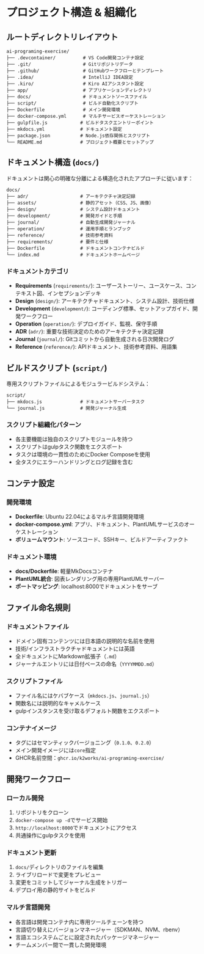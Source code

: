 # プロジェクト構造 & 組織化

## ルートディレクトリレイアウト

```
ai-programing-exercise/
├── .devcontainer/          # VS Code開発コンテナ設定
├── .git/                   # Gitリポジトリデータ
├── .github/                # GitHubワークフローとテンプレート
├── .idea/                  # IntelliJ IDEA設定
├── .kiro/                  # Kiro AIアシスタント設定
├── app/                    # アプリケーションディレクトリ
├── docs/                   # ドキュメントソースファイル
├── script/                 # ビルド自動化スクリプト
├── Dockerfile              # メイン開発環境
├── docker-compose.yml      # マルチサービスオーケストレーション
├── gulpfile.js            # ビルドタスクエントリーポイント
├── mkdocs.yml             # ドキュメント設定
├── package.json           # Node.js依存関係とスクリプト
└── README.md              # プロジェクト概要とセットアップ
```

## ドキュメント構造 (`docs/`)

ドキュメントは関心の明確な分離による構造化されたアプローチに従います：

```
docs/
├── adr/                   # アーキテクチャ決定記録
├── assets/                # 静的アセット（CSS、JS、画像）
├── design/                # システム設計ドキュメント
├── development/           # 開発ガイドと手順
├── journal/               # 自動生成開発ジャーナル
├── operation/             # 運用手順とランブック
├── reference/             # 技術参考資料
├── requirements/          # 要件と仕様
├── Dockerfile             # ドキュメントコンテナビルド
└── index.md               # ドキュメントホームページ
```

### ドキュメントカテゴリ

- **Requirements** (`requirements/`): ユーザーストーリー、ユースケース、コンテキスト図、インセプションデッキ
- **Design** (`design/`): アーキテクチャドキュメント、システム設計、技術仕様
- **Development** (`development/`): コーディング標準、セットアップガイド、開発ワークフロー
- **Operation** (`operation/`): デプロイガイド、監視、保守手順
- **ADR** (`adr/`): 重要な技術決定のためのアーキテクチャ決定記録
- **Journal** (`journal/`): Gitコミットから自動生成される日次開発ログ
- **Reference** (`reference/`): APIドキュメント、技術参考資料、用語集

## ビルドスクリプト (`script/`)

専用スクリプトファイルによるモジュラービルドシステム：

```
script/
├── mkdocs.js              # ドキュメントサーバータスク
└── journal.js             # 開発ジャーナル生成
```

### スクリプト組織化パターン

- 各主要機能は独自のスクリプトモジュールを持つ
- スクリプトはgulpタスク関数をエクスポート
- タスクは環境の一貫性のためにDocker Composeを使用
- 全タスクにエラーハンドリングとログ記録を含む

## コンテナ設定

### 開発環境
- **Dockerfile**: Ubuntu 22.04によるマルチ言語開発環境
- **docker-compose.yml**: アプリ、ドキュメント、PlantUMLサービスのオーケストレーション
- **ボリュームマウント**: ソースコード、SSHキー、ビルドアーティファクト

### ドキュメント環境
- **docs/Dockerfile**: 軽量MkDocsコンテナ
- **PlantUML統合**: 図表レンダリング用の専用PlantUMLサーバー
- **ポートマッピング**: localhost:8000でドキュメントをサーブ

## ファイル命名規則

### ドキュメントファイル
- ドメイン固有コンテンツには日本語の説明的な名前を使用
- 技術/インフラストラクチャドキュメントには英語
- 全ドキュメントにMarkdown拡張子（`.md`）
- ジャーナルエントリには日付ベースの命名（`YYYYMMDD.md`）

### スクリプトファイル
- ファイル名にはケバブケース（`mkdocs.js`、`journal.js`）
- 関数名には説明的なキャメルケース
- gulpインスタンスを受け取るデフォルト関数をエクスポート

### コンテナイメージ
- タグにはセマンティックバージョニング（`0.1.0`、`0.2.0`）
- メイン開発イメージには`core`指定
- GHCR名前空間：`ghcr.io/k2works/ai-programing-exercise/`

## 開発ワークフロー

### ローカル開発
1. リポジトリをクローン
2. `docker-compose up -d`でサービス開始
3. `http://localhost:8000`でドキュメントにアクセス
4. 共通操作にgulpタスクを使用

### ドキュメント更新
1. `docs/`ディレクトリのファイルを編集
2. ライブリロードで変更をプレビュー
3. 変更をコミットしてジャーナル生成をトリガー
4. デプロイ用の静的サイトをビルド

### マルチ言語開発
- 各言語は開発コンテナ内に専用ツールチェーンを持つ
- 言語切り替えにバージョンマネージャー（SDKMAN、NVM、rbenv）
- 言語エコシステムごとに設定されたパッケージマネージャー
- チームメンバー間で一貫した開発環境